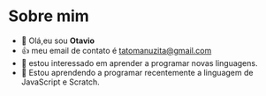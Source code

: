 # Sobre mim 

- 👋 Olá,eu sou **Otavio**
- :+1: meu email de contato é tatomanuzita@gmail.com
- 👀 estou interessado em aprender a programar novas linguagens.
- 🌱 Estou aprendendo a programar recentemente a linguagem de JavaScript e Scratch.
